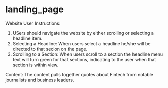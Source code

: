 # landing_page
Website User Instructions:
1. USers should navigate the website by either scrolling or selecting a headline item.
2. Selecting a Headline: When users select a headline he/she will be directed to that secion on the page.
3. Scrolling to a Section: When users scroll to a section the headline menu text will turn green for that sections, indicating to the user when that section is within view.

Content: The content pulls together quotes about Fintech from notable journalists and business leaders.

